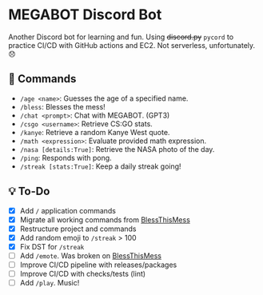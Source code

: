 # MEGABOT Discord Bot

Another Discord bot for learning and fun. Using ~~discord.py~~ `pycord` to practice CI/CD with GitHub actions and EC2. Not serverless, unfortunately. 😞

## 🤖 Commands

- `/age <name>`: Guesses the age of a specified name.
- `/bless`: Blesses the mess!
- `/chat <prompt>`: Chat with MEGABOT. (GPT3)
- `/csgo <username>`: Retrieve CS:GO stats.
- `/kanye`: Retrieve a random Kanye West quote.
- `/math <expression>`: Evaluate provided math expression.
- `/nasa [details:True]`: Retrieve the NASA photo of the day.
- `/ping`: Responds with pong.
- `/streak [stats:True]`: Keep a daily streak going!

## 💡 To-Do

- [x] Add `/` application commands
- [x] Migrate all working commands from [BlessThisMess](https://github.com/NicPWNs/Discord-BTM-Bot)
- [x] Restructure project and commands
- [x] Add random emoji to `/streak` > 100
- [x] Fix DST for `/streak`
- [ ] Add `/emote`. Was broken on [BlessThisMess](https://github.com/NicPWNs/Discord-BTM-Bot)
- [ ] Improve CI/CD pipeline with releases/packages
- [ ] Improve CI/CD with checks/tests (lint)
- [ ] Add `/play`. Music!

